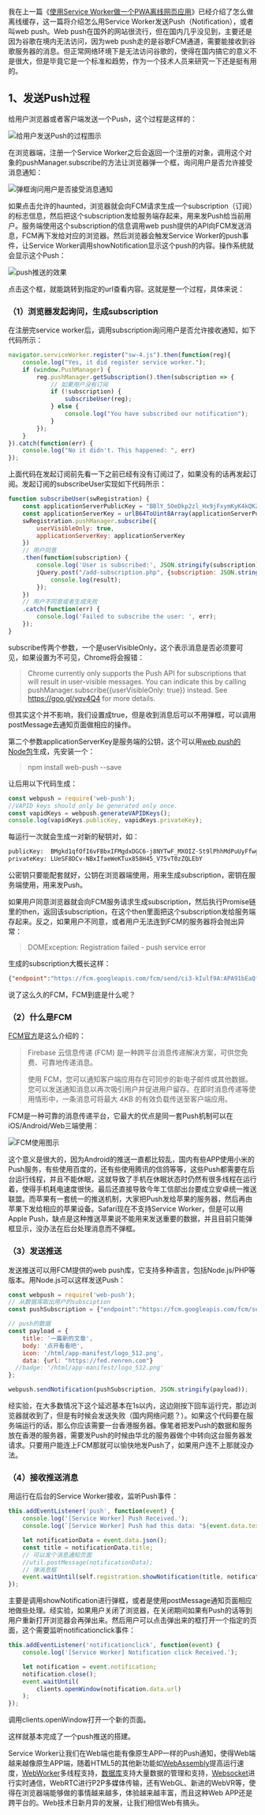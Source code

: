 我在上一篇《[使用Service Worker做一个PWA离线网页应用](https://fed.renren.com/2017/10/04/service-worker/)》已经介绍了怎么做离线缓存，这一篇将介绍怎么用Service Worker发送Push（Notification），或者叫web push。Web push在国外的网站很流行，但在国内几乎没见到，主要还是因为谷歌在境内无法访问，因为web push走的是谷歌FCM通道，需要能接收到谷歌服务器的消息。但正常网络环境下是无法访问谷歌的，使得在国内搞它的意义不是很大，但是毕竟它是一个标准和趋势，作为一个技术人员来研究一下还是挺有用的。

## 1、发送Push过程

给用户浏览器或者客户端发送一个Push，这个过程是这样的：

![给用户发送Push的过程图示](https://user-gold-cdn.xitu.io/2017/10/8/44e962681fa98fdf75c295319b4ff3f6?imageView2/0/w/1280/h/960/format/webp/ignore-error/1)

在浏览器端，注册一个Service Worker之后会返回一个注册的对象，调用这个对象的pushManager.subscribe的方法让浏览器弹一个框，询问用户是否允许接受消息通知：

![弹框询问用户是否接受消息通知](https://user-gold-cdn.xitu.io/2017/10/8/1d64ebd1e2d9633654ba72130b680add?imageView2/0/w/1280/h/960/format/webp/ignore-error/1)

如果点击允许的haunted，浏览器就会向FCM请求生成一个subscription（订阅）的标志信息，然后把这个subscription发给服务端存起来，用来发Push给当前用户。服务端使用这个subscription的信息调用web push提供的API向FCM发送消息，FCM再下发给对应的浏览器。然后浏览器会触发Service Worker的push事件，让Service Worker调用showNotification显示这个push的内容。操作系统就会显示这个Push：

![push推送的效果](https://user-gold-cdn.xitu.io/2017/10/8/c7c0847ea11e7a0b111e4b0b2f581949?imageView2/0/w/1280/h/960/format/webp/ignore-error/1)

点击这个框，就能跳转到指定的url查看内容。这就是整一个过程，具体来说：

### （1）浏览器发起询问，生成subscription

在注册完service worker后，调用subscription询问用户是否允许接收通知，如下代码所示：

```javascript
navigator.serviceWorker.register("sw-4.js").then(function(reg){
    console.log("Yes, it did register service worker.");
    if (window.PushManager) {
        reg.pushManager.getSubscription().then(subscription => {
            // 如果用户没有订阅
            if (!subscription) {
                subscribeUser(reg);
            } else {
                console.log("You have subscribed our notification");
            }       
        });     
    }
}).catch(function(err) {
    console.log("No it didn't. This happened: ", err)
});
```

上面代码在发起订阅前先看一下之前已经有没有订阅过了，如果没有的话再发起订阅。发起订阅的subscribeUser实现如下代码所示：

```javascript
function subscribeUser(swRegistration) {
    const applicationServerPublicKey = "BBlY_5OeDkp2zl_Hx9jFxymKyK4kQKZdzoCoe0L5RqpiV2eK0t4zx-d3JPHlISZ0P1nQdSZsxuA5SRlDB0MZWLw";
    const applicationServerKey = urlB64ToUint8Array(applicationServerPublicKey);
    swRegistration.pushManager.subscribe({
        userVisibleOnly: true,
        applicationServerKey: applicationServerKey
    })
    // 用户同意
    .then(function(subscription) {
        console.log('User is subscribed:', JSON.stringify(subscription));
        jQuery.post("/add-subscription.php", {subscription: JSON.stringify(subscription)}, function(result) {
            console.log(result);
        });
    })
    // 用户不同意或者生成失败
    .catch(function(err) {
        console.log('Failed to subscribe the user: ', err);
    });
}
```

subscribe传两个参数，一个是userVisibleOnly，这个表示消息是否必须要可见，如果设置为不可见，Chrome将会报错：

> Chrome currently only supports the Push API for subscriptions that will result in user-visible messages. You can indicate this by calling pushManager.subscribe({userVisibleOnly: true}) instead. See https://goo.gl/yqv4Q4 for more details.

但其实这个并不影响，我们设置成true，但是收到消息后可以不用弹框，可以调用postMessage去通知页面做相应的操作。

第二个参数applicationServerKey是服务端的公钥，这个可以用[web push的Node包](https://github.com/web-push-libs/web-push)生成，先安装一个：

> npm install web-push --save

让后用以下代码生成：

```javascript
const webpush = require('web-push');
//VAPID keys should only be generated only once.
const vapidKeys = webpush.generateVAPIDKeys();
console.log(vapidKeys.publicKey, vapidKeys.privateKey);
```

每运行一次就会生成一对新的秘钥对，如：

```bash
publicKey:  BMgkd1qfOfI6vFBbxIFMgdxDGC6-j8NYTwF_MXOIZ-St9lPhhMdPuUyFfwg1DLY59WP0FEaX84ZJRwgztdpfBHs
privateKey: LUeSF8DCv-NBxIfaeWeKTux858H45_V75vT0zZQLEbY
```

公密钥只要能配套就好，公钥在浏览器端使用，用来生成subscription，密钥在服务端使用，用来发Push。

如果用户同意浏览器就会向FCM服务请求生成subscription，然后执行Promise链里的then，返回该subscription，在这个then里面把这个subscription发给服务端存起来。反之，如果用户不同意，或者用户无法连到FCM的服务器将会抛出异常：

> DOMException: Registration failed - push service error

生成的subscription大概长这样：

```json
{"endpoint":"https://fcm.googleapis.com/fcm/send/ci3-kIulf9A:APA91bEaQfDU8zuLSKpjzLfQ8121pNf3Rq7pjomSu4Vg-nMwLGfJSvkOUsJNCyYCOTZgmHDTu9I1xvI-dMVLZm1EgmEH0vDA7QFLjPKShG86W2zwX0IbtBPHEDLO0WgQ8OIhZ6yTnu-S","expirationTime":null,"keys":{"p256dh":"BAdAo6ldzRT5oCN8stqYRemoihPGOEJjrUDL6y8zhdA_swao_q-HlY_69mzIVobWX2MH02TzmtRWj_VeWUFMnXQ=","auth":"SS1PBnGwfMXjpJEfnoUIeQ=="}}
```

说了这么久的FCM，FCM到底是什么呢？

### （2）什么是FCM

[FCM官方](https://firebase.google.com/docs/cloud-messaging/?hl=zh-cn)是这么介绍的：

> Firebase 云信息传递 (FCM) 是一种跨平台消息传递解决方案，可供您免费、可靠地传递消息。
>
> 使用 FCM，您可以通知客户端应用存在可同步的新电子邮件或其他数据。您可以发送通知消息以再次吸引用户并促进用户留存。在即时消息传递等使用情形中，一条消息可将最大 4KB 的有效负载传送至客户端应用。

FCM是一种可靠的消息传递平台，它最大的优点是同一套Push机制可以在iOS/Android/Web三端使用：

![FCM使用图示](https://user-gold-cdn.xitu.io/2017/10/8/441f5c0b63c9a67f5a77f14e3d4afe95?imageView2/0/w/1280/h/960/format/webp/ignore-error/1)

这个意义是很大的，因为Android的推送一直都比较乱，国内有些APP使用小米的Push服务，有些使用百度的，还有些使用腾讯的信鸽等等，这些Push都需要在后台运行线程，并且不能休眠，这就导致了手机在休眠状态时仍然有很多线程在运行着，使得手机耗电速度很快。最后还直接导致今年工信部出台要成立安卓统一推送联盟。而苹果有一套统一的推送机制，大家把Push发给苹果的服务器，然后再由苹果下发给相应的苹果设备。Safari现在不支持Service Worker，但是可以用Apple Push，缺点是这种推送苹果说不能用来发送重要的数据，并且目前只能弹框显示，没办法在后台处理消息而不弹框。

### （3）发送推送

发送推送可以用FCM提供的web push库，它支持多种语言，包括Node.js/PHP等版本。用Node.js可以这样发送Push：

```javascript
const webpush = require('web-push');
// 从数据库取出用户的subsciption
const pushSubscription = {"endpoint":"https://fcm.googleapis.com/fcm/send/ci3-kIulf9A:APA91bEaQfDU8zuLSKpjzLfQ8121pNf3Rq7pjomSu4Vg-nMwLGfJSvkOUsJNCyYCOTZgmHDTu9I1xvI-dMVLZm1EgmEH0vDA7QFLjPKShG86W2zwX0IbtBPHEDLO0WgQ8OIhZ6yTnu-S","expirationTime":null,"keys":{"p256dh":"BAdAo6ldzRT5oCN8stqYRemoihPGOEJjrUDL6y8zhdA_swao_q-HlY_69mzIVobWX2MH02TzmtRWj_VeWUFMnXQ=","auth":"SS1PBnGwfMXjpJEfnoUIeQ=="}};

// push的数据
const payload = {
    title: '一篇新的文章',
    body: '点开看看吧',
    icon: '/html/app-manifest/logo_512.png',
    data: {url: "https://fed.renren.com"}
  //badge: '/html/app-manifest/logo_512.png'
};

webpush.sendNotification(pushSubscription, JSON.stringify(payload));
```

经实验，在大多数情况下这个延迟基本在1s以内，这边刚按下回车运行完，那边浏览器就收到了，但是有时候会发送失败（国内网络问题？）。如果这个代码要在服务端运行的话，那么你应该需要一台香港服务器。像笔者把发Push的数据和服务放在香港的服务器，需要发Push的时候由华北的服务器做个中转向这台服务器发请求。只要用户能连上FCM那就可以愉快地发Push了，如果用户连不上那就没办法。

### （4）接收推送消息

用运行在后台的Service Worker接收，监听Push事件：

```javascript
this.addEventListener('push', function(event) {
    console.log('[Service Worker] Push Received.');
    console.log(`[Service Worker] Push had this data: "${event.data.text()}"`);

    let notificationData = event.data.json();
    const title = notificationData.title;
    // 可以发个消息通知页面
    //util.postMessage(notificationData); 
    // 弹消息框
    event.waitUntil(self.registration.showNotification(title, notificationData));
});
```

主要是调用showNotification进行弹框，或者是使用postMessage通知页面相应地做些处理。经实验，如果用户关闭了浏览器，在关闭期间如果有Push的话等到用户重新打开浏览器会再弹出来。然后用户可以点击弹出来的框打开一个指定的页面，这个需要监听notificationclick事件：

```javascript
this.addEventListener('notificationclick', function(event) {
    console.log('[Service Worker] Notification click Received.');

    let notification = event.notification;
    notification.close();
    event.waitUntil(
        clients.openWindow(notification.data.url)
    );
});
```

调用clients.openWindow打开一个新的页面。

这样就基本完成了一个push推送的搭建。

Service Worker让我们在Web端也能有像原生APP一样的Push通知，使得Web端越来越像原生APP端，随着HTML5的其他新功能如[WebAssembly](https://fed.renren.com/2017/05/21/webassembly/)提高运行速度，[WebWorker](https://fed.renren.com/2017/05/21/js-threads/)多线程支持，[数据库](https://fed.renren.com/2017/06/11/sql/)支持大量数据的管理和支持，[Websocket](https://fed.renren.com/2017/05/20/websocket-and-tcp-ip/)进行实时通信，WebRTC进行P2P多媒体传输，还有WebGL、新进的WebVR等，使得在浏览器端能够做的事情越来越多，体验越来越丰富，而且这种Web APP还是跨平台的。Web技术日新月异的发展，让我们相信Web有搞头。